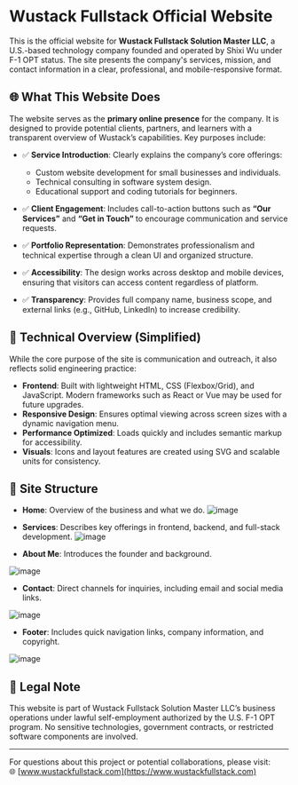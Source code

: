 # Wustack Fullstack Official Website

This is the official website for **Wustack Fullstack Solution Master LLC**, a U.S.-based technology company founded and operated by Shixi Wu under F-1 OPT status. The site presents the company's services, mission, and contact information in a clear, professional, and mobile-responsive format.

## 🌐 What This Website Does

The website serves as the **primary online presence** for the company. It is designed to provide potential clients, partners, and learners with a transparent overview of Wustack’s capabilities. Key purposes include:

- ✅ **Service Introduction**: Clearly explains the company’s core offerings:
  - Custom website development for small businesses and individuals.
  - Technical consulting in software system design.
  - Educational support and coding tutorials for beginners.

- ✅ **Client Engagement**: Includes call-to-action buttons such as **“Our Services”** and **“Get in Touch”** to encourage communication and service requests.

- ✅ **Portfolio Representation**: Demonstrates professionalism and technical expertise through a clean UI and organized structure.

- ✅ **Accessibility**: The design works across desktop and mobile devices, ensuring that visitors can access content regardless of platform.

- ✅ **Transparency**: Provides full company name, business scope, and external links (e.g., GitHub, LinkedIn) to increase credibility.

## 🧩 Technical Overview (Simplified)

While the core purpose of the site is communication and outreach, it also reflects solid engineering practice:

- **Frontend**: Built with lightweight HTML, CSS (Flexbox/Grid), and JavaScript. Modern frameworks such as React or Vue may be used for future upgrades.
- **Responsive Design**: Ensures optimal viewing across screen sizes with a dynamic navigation menu.
- **Performance Optimized**: Loads quickly and includes semantic markup for accessibility.
- **Visuals**: Icons and layout features are created using SVG and scalable units for consistency.

## 📁 Site Structure

- **Home**: Overview of the business and what we do.
![image](https://github.com/user-attachments/assets/6d2ffe24-a595-41a2-9a3e-fa689d4e9a8b)
- **Services**: Describes key offerings in frontend, backend, and full-stack development.
![image](https://github.com/user-attachments/assets/e5fc9358-8191-4498-9092-cf51fb06b4de)

- **About Me**: Introduces the founder and background.

![image](https://github.com/user-attachments/assets/5cff7f7b-84bb-4cc0-b9b6-edcb0b980ba7)

- **Contact**: Direct channels for inquiries, including email and social media links.

![image](https://github.com/user-attachments/assets/9dc8e78f-f17a-4496-9bf5-ef9c6a64ecab)

- **Footer**: Includes quick navigation links, company information, and copyright.

![image](https://github.com/user-attachments/assets/cd611d8b-86af-4e59-b0c4-9cad447daa8a)


## 🧾 Legal Note

This website is part of Wustack Fullstack Solution Master LLC’s business operations under lawful self-employment authorized by the U.S. F-1 OPT program. No sensitive technologies, government contracts, or restricted software components are involved.

---

For questions about this project or potential collaborations, please visit:  
🌐 [www.wustackfullstack.com](https://www.wustackfullstack.com)
